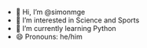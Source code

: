 - 👋 Hi, I’m @simonmge
- 👀 I’m interested in Science and Sports
- 🌱 I’m currently learning Python
- 😄 Pronouns: he/him

<!---
simonmge/simonmge is a ✨ special ✨ repository because its `README.md` (this file) appears on your GitHub profile.
You can click the Preview link to take a look at your changes.
--->
